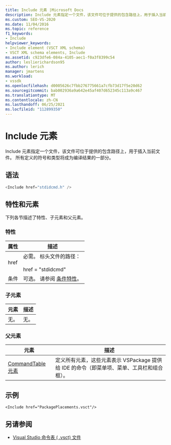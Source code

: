 ```yaml
---
title: Include 元素 |Microsoft Docs
description: Include 元素指定一个文件，该文件可位于提供的包含路径上，用于插入当前文件。
ms.custom: SEO-VS-2020
ms.date: 11/04/2016
ms.topic: reference
f1_keywords:
- Include
helpviewer_keywords:
- Include element (VSCT XML schema)
- VSCT XML schema elements, Include
ms.assetid: c923dfe6-084a-4105-aec1-f0a3f8399c54
author: leslierichardson95
ms.author: lerich
manager: jmartens
ms.workload:
- vssdk
ms.openlocfilehash: d0005626c7fbb276775661a7cfb73d17f5e20d62
ms.sourcegitcommit: bab002936a9a642e45af407d652345c113a9c467
ms.translationtype: MT
ms.contentlocale: zh-CN
ms.lasthandoff: 06/25/2021
ms.locfileid: "112899350"
---
```

# <a name="include-element"></a>Include 元素
Include 元素指定一个文件，该文件可位于提供的包含路径上，用于插入当前文件。  所有定义的符号和类型将成为编译结果的一部分。

## <a name="syntax"></a>语法

```csharp
<Include href="stdidcmd.h" />
```

## <a name="attributes-and-elements"></a>特性和元素
 下列各节描述了特性、子元素和父元素。

### <a name="attributes"></a>特性

|属性|描述|
|---------------|-----------------|
|href|必需。 标头文件的路径：<br /><br /> href = "stdidcmd"|
|条件|可选。 请参阅 [条件特性](../extensibility/vsct-xml-schema-conditional-attributes.md)。|

### <a name="child-elements"></a>子元素

|元素|描述|
|-------------|-----------------|
|无。|无。|

### <a name="parent-elements"></a>父元素

|元素|描述|
|-------------|-----------------|
|[CommandTable 元素](../extensibility/commandtable-element.md)|定义所有元素，这些元素表示 VSPackage 提供给 IDE 的命令（即菜单项、菜单、工具栏和组合框）。|

## <a name="example"></a>示例

```
<Include href="PackagePlacements.vsct"/>
```

## <a name="see-also"></a>另请参阅
- [Visual Studio 命令表 ( .vsct) 文件](../extensibility/internals/visual-studio-command-table-dot-vsct-files.md)
